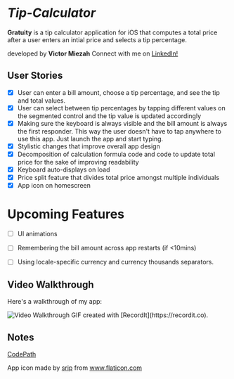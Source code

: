 
# *Tip-Calculator*

**Gratuity** is a tip calculator application for iOS that computes a total price after a user enters an intial price and selects a tip percentage.

developed by **Victor Miezah** Connect with me on <a href="https://www.linkedin.com/in/vmiezah/"> LinkedIn! </a>


<!--Time spent: **~4** hours spent in total-->

## User Stories

<!--The following **required** functionality is complete:-->

* [x] User can enter a bill amount, choose a tip percentage, and see the tip and total values.
* [x] User can select between tip percentages by tapping different values on the segmented control and the tip value is updated accordingly
* [x] Making sure the keyboard is always visible and the bill amount is always the first responder. This way the user doesn't have to tap anywhere to use this app. Just launch the app and start typing.
* [x] Stylistic changes that improve overall app design
* [x] Decomposition of calculation formula code and code to update total price for the sake of improving readability
* [x] Keyboard auto-displays on load
* [x] Price split feature that divides total price amongst multiple individuals
* [x] App icon on homescreen

# Upcoming Features
* [ ] UI animations
* [ ] Remembering the bill amount across app restarts (if <10mins)
* [ ] Using locale-specific currency and currency thousands separators.


## Video Walkthrough

Here's a walkthrough of my app:

<img src='http://g.recordit.co/5cmztw59fc.gif' title='Video Walkthrough' width='' alt='Video Walkthrough' />
GIF created with [RecordIt](https://recordit.co).

## Notes
<a href="https://codepath.org"> CodePath</a>
<div>App icon made by <a href="https://www.flaticon.com/authors/srip" title="srip">srip</a> from <a href="https://www.flaticon.com/" title="Flaticon">www.flaticon.com</a></div>
